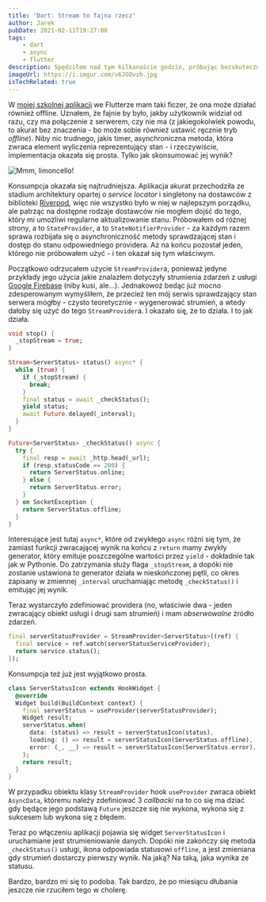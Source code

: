 ```yaml
---
title: 'Dart: Stream to fajna rzecz'
author: Jarek
pubDate: 2021-02-11T19:27:00
tags:
    - dart
    - async
    - flutter
description: Spędziłem nad tym kilkanaście godzin, próbując bezskutecznie zmusić różne rodzaje providerów z biblioteki Riverpod zmusić do cyklicznego powiadamiania o stanie zewnętrznej usługi. Ostatni okazał się być najlepszym, co ja mówię, jedynym jaki działał.
imageUrl: https://i.imgur.com/v6JGOvzh.jpg
isTechRelated: true
---
```


W [mojej szkolnej aplikacji](https://github.com/zgoda/devlog-microblog-client) we Flutterze mam taki ficzer, że ona może działać również offline. Uznałem, że fajnie by było, jakby użytkownik widział od razu, czy ma połączenie z serwerem, czy nie ma (z jakiegokolwiek powodu, to akurat bez znaczenia - bo może sobie również ustawić ręcznie tryb _offline_). Niby nic trudnego, jakis timer, asynchroniczna metoda, która zwraca element wyliczenia reprezentujący stan - i rzeczywiście, implementacja okazała się prosta. Tylko jak skonsumować jej wynik?

![Mmm, limoncello!](https://i.imgur.com/v6JGOvzh.jpg)

Konsumpcja okazała się najtrudniejsza. Aplikacja akurat przechodziła ze stadium architektury opartej o _service locator_ i singletony na dostawców z biblioteki [Riverpod](https://riverpod.dev/), więc nie wszystko było w niej w najlepszym porządku, ale patrząc na dostępne rodzaje dostawców nie mogłem dojść do tego, który mi umożliwi regularne aktualizowanie stanu. Próbowałem od różnej strony, a to `StateProvider`, a to `StateNotifierProvider` - za każdym razem sprawa rozbijała się o asynchroniczność metody sprawdzającej stan i dostęp do stanu odpowiedniego providera. Aż na końcu pozostał jeden, którego nie próbowałem użyć - i ten okazał się tym właściwym.

Początkowo odrzucałem użycie `StreamProvider`a, ponieważ jedyne przykłady jego użycia jakie znalazłem dotyczyły strumienia zdarzeń z usługi [Google Firebase](https://en.wikipedia.org/wiki/Firebase#User_privacy_controversies) (niby kusi, ale...). Jednakowoż bedąc już mocno zdesperowanym wymyśliłem, że przecież ten mój serwis sprawdzający stan serwera mógłby - czysto teoretycznie - wygenerować strumień, a wtedy dałoby się użyć do tego `StreamProvider`a. I okazało się, że to działa. I to jak działa.

```dart
void stop() {
  _stopStream = true;
}

Stream<ServerStatus> status() async* {
  while (true) {
    if (_stopStream) {
      break;
    }
    final status = await _checkStatus();
    yield status;
    await Future.delayed(_interval);
  }
}

Future<ServerStatus> _checkStatus() async {
  try {
    final resp = await _http.head(_url);
    if (resp.statusCode == 200) {
      return ServerStatus.online;
    } else {
      return ServerStatus.error;
    }
  } on SocketException {
    return ServerStatus.offline;
  }
}
```

Interesujące jest tutaj `async*`, które od zwykłego `async` różni się tym, że zamiast funkcji zwracającej wynik na końcu z `return` mamy zwykły generator, który emituje poszczególne wartości przez `yield` - dokładnie tak jak w Pythonie. Do zatrzymania służy flaga `_stopStream`, a dopóki nie zostanie ustawiona to generator działa w nieskończonej pętli, co okres zapisany w zmiennej `_interval` uruchamiając metodę `_checkStatus()` i emitując jej wynik.

Teraz wystarczyło zdefiniować providera (no, właściwie dwa - jeden zwracający obiekt usługi i drugi sam strumień) i mam _obserwowalne_ żródło zdarzeń.

```dart
final serverStatusProvider = StreamProvider<ServerStatus>((ref) {
  final service = ref.watch(serverStatusServiceProvider);
  return service.status();
});
```

Konsumpcja też już jest wyjątkowo prosta.

```dart
class ServerStatusIcon extends HookWidget {
  @override
  Widget build(BuildContext context) {
    final serverStatus = useProvider(serverStatusProvider);
    Widget result;
    serverStatus.when(
      data: (status) => result = serverStatusIcon(status),
      loading: () => result = serverStatusIcon(ServerStatus.offline),
      error: (_, __) => result = serverStatusIcon(ServerStatus.error),
    );
    return result;
  }
}
```

W przypadku obiektu klasy `StreamProvider` hook `useProvider` zwraca obiekt `AsyncData`, któremu należy zdefiniować 3 _callbacki_ na to co się ma dziać gdy będące jego podstawą `Future` jeszcze się nie wykona, wykona się z sukcesem lub wykona się z błędem.

Teraz po włączeniu aplikacji pojawia się widget `ServerStatusIcon` i uruchamiane jest strumieniowanie danych. Dopóki nie zakończy się metoda `_checkStatus()` usługi, ikona odpowiada statusowi `offline`, a jest zmieniana gdy strumień dostarczy pierwszy wynik. Na jaką? Na taką, jaka wynika ze statusu.

Bardzo, bardzo mi się to podoba. Tak bardzo, że po miesiącu dłubania jeszcze nie rzuciłem tego w cholerę.
